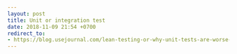 ```yaml
---
layout: post
title: Unit or integration test
date: 2018-11-09 21:54 +0700
redirect_to:
- https://blog.usejournal.com/lean-testing-or-why-unit-tests-are-worse-than-you-think-b6500139a009
---
```


